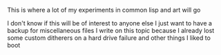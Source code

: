 This is where a lot of my experiments in common lisp and art will go

I don't know if this will be of interest to anyone else I just want to have a backup for miscellaneous files I write on this topic because I already lost some custom ditherers on a hard drive failure and other things I liked to boot
